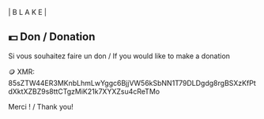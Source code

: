 | B L A K E |

##  💵 Don / Donation

Si vous souhaitez faire un don / If you would like to make a donation

🪙 XMR: 85sZTW44ER3MKnbLhmLwYggc6BjjVW56kSbNN1T79DLDgdg8rgBSXzKfPtdXktXZBZ9s8ttCTgzMiK21k7XYXZsu4cReTMo 

Merci ! / Thank you!





